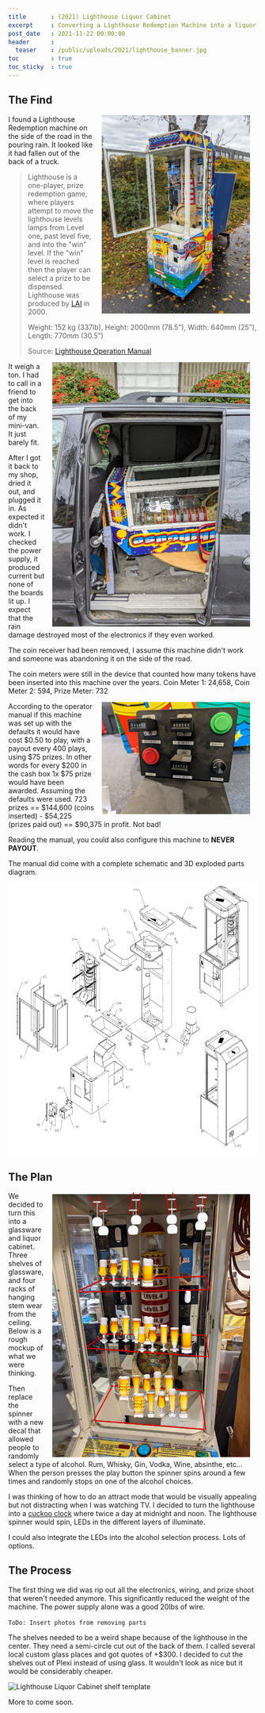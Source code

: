```yaml
---
title       : (2021) Lighthouse Liquor Cabinet
excerpt     : Converting a Lighthouse Redemption Machine into a liquor and glassware cabinet
post_date   : 2021-11-22 00:00:00
header      :
  teaser    : /public/uploads/2021/lighthouse_banner.jpg
toc         : true
toc_sticky  : true
---
```


## The Find

<img style='float: right; margin: 0 15px; width: 300px' src="/public/uploads/2021/lighthouse_on_side_of_road.jpg" alt="Lighthouse Redemption machine on the side of the road"> I found a Lighthouse Redemption machine on the side of the road in the pouring rain. It looked like it had fallen out of the back of a truck.

> Lighthouse is a one-player, prize redemption game, where players attempt to move the lighthouse levels lamps from Level one, past level five, and into the "win" level. If the "win" level is reached then the player can select a prize to be dispensed. Lighthouse was produced by [LAI](https://laigames.com/) in 2000.
>
> Weight: 152 kg (337lb), Height: 2000mm (78.5”), Width: 640mm (25”), Length: 770mm (30.5”)
>
> Source: [Lighthouse Operation Manual](https://laigames.com/wp-content/uploads/2018/01/LighthouseOperationManual.pdf)

<img style='float: right; margin: 0 15px; width: 400px' src="/public/uploads/2021/lighthouse_in_the_van.jpg" alt="Lighthouse Redemption machine in the van"> It weigh a ton. I had to call in a friend to get into the back of my mini-van. It just barely fit.

After I got it back to my shop, dried it out, and plugged it in. As expected it didn't work. I checked the power supply, it produced current but none of the boards lit up. I expect that the rain damage destroyed most of the electronics if they even worked.

The coin receiver had been removed, I assume this machine didn't work and someone was abandoning it on the side of the road.

The coin meters were still in the device that counted how many tokens have been inserted into this machine over the years. Coin Meter 1: 24,658, Coin Meter 2: 594, Prize Meter: 732

<img style='float: right; margin: 0 15px; width: 300px' src="/public/uploads/2021/lighthouse_coin_counter.jpg" alt="Lighthouse Redemption machine coin counter"> According to the operator manual if this machine was set up with the defaults it would have cost $0.50 to play, with a payout every 400 plays, using $75 prizes. In other words for every $200 in the cash box 1x $75 prize would have been awarded. Assuming the defaults were used. 723 prizes == $144,600 (coins inserted) - $54,225 (prizes paid out) == $90,375 in profit. Not bad!

Reading the manual, you could also configure this machine to **NEVER PAYOUT**.

The manual did come with a complete schematic and 3D exploded parts diagram.

<img style='display: block; margin: 0 auto;' src="/public/uploads/2021/lighthouse_3d_parts_exploded.png" alt="Lighthouse Redemption machine 3d parts exploded">

## The Plan

<img style='float: right; margin: 0 15px; width: 400px' src="/public/uploads/2021/lighthouse_mock.png" alt="Lighthouse Liquor Cabinet Mockup"> We decided to turn this into a glassware and liquor cabinet. Three shelves of glassware, and four racks of hanging stem wear from the ceiling. Below is a rough mockup of what we were thinking.

Then replace the spinner with a new decal that allowed people to randomly select a type of alcohol. Rum, Whisky, Gin, Vodka, Wine, absinthe, etc... When the person presses the play button the spinner spins around a few times and randomly stops on one of the alcohol choices.

I was thinking of how to do an attract mode that would be visually appealing but not distracting when I was watching TV. I decided to turn the lighthouse into a [cuckoo clock](https://en.wikipedia.org/wiki/Cuckoo_clock) where twice a day at midnight and noon. The lighthouse spinner would spin, LEDs in the different layers of illuminate.

I could also integrate the LEDs into the alcohol selection process. Lots of options.

## The Process

The first thing we did was rip out all the electronics, wiring, and prize shoot that weren't needed anymore. This significantly reduced the weight of the machine. The power supply alone was a good 20lbs of wire.

```ToDo: Insert photos from removing parts```

The shelves needed to be a weird shape because of the lighthouse in the center. They need a semi-circle cut out of the back of them. I called several local custom glass places and got quotes of +$300. I decided to cut the shelves out of Plexi instead of using glass. It wouldn't look as nice but it would be considerably cheaper.

<img style='display: block; margin: 0 auto;' src="/public/uploads/2021/lighthouse_shelf_template.jpg" alt="Lighthouse Liquor Cabinet shelf template">

More to come soon.

